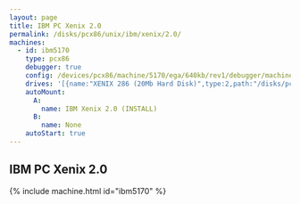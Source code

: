 ```yaml
---
layout: page
title: IBM PC Xenix 2.0
permalink: /disks/pcx86/unix/ibm/xenix/2.0/
machines:
  - id: ibm5170
    type: pcx86
    debugger: true
    config: /devices/pcx86/machine/5170/ega/640kb/rev1/debugger/machine.xml
    drives: '[{name:"XENIX 286 (20Mb Hard Disk)",type:2,path:"/disks/pcx86/fixed/20mb/XENIX286.json"}]'
    autoMount:
      A:
        name: IBM Xenix 2.0 (INSTALL)
      B:
        name: None
    autoStart: true
---
```


IBM PC Xenix 2.0
----------------

{% include machine.html id="ibm5170" %}
